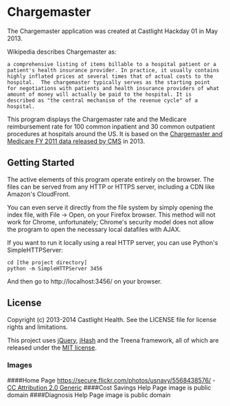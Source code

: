 # Chargemaster

The Chargemaster application was created at Castlight Hackday 01 in May 2013.


Wikipedia describes Chargemaster as:

    a comprehensive listing of items billable to a hospital patient or a
    patient's health insurance provider. In practice, it usually contains
    highly inflated prices at several times that of actual costs to the
    hospital.  The chargemaster typically serves as the starting point
    for negotiations with patients and health insurance providers of what
    amount of money will actually be paid to the hospital. It is
    described as "the central mechanism of the revenue cycle" of a
    hospital.

This program displays the Chargemaster rate and the Medicare reimbursement rate for 100 common inpatient and 30 common outpatient procedures at hospitals around the US. It is based on the [Chargemaster and Medicare FY 2011 data released by CMS](http://www.cms.gov/Research-Statistics-Data-and-Systems/Statistics-Trends-and-Reports/Medicare-Provider-Charge-Data/index.html) in 2013.

## Getting Started
The active elements of this program operate entirely on the browser. The files can be served from any HTTP or HTTPS server, including a CDN like Amazon's CloudFront.  

You can even serve it directly from the file system by simply opening the index file, with File -> Open, on your Firefox browser. This method will not work for Chrome, unfortunately; Chrome's security model does not allow the program to open the necessary local datafiles with AJAX.

If you want to run it locally using a real HTTP server, you can use Python's SimpleHTTPServer:

    cd [the project directory]
    python -m SimpleHTTPServer 3456

And then go to http://localhost:3456/ on your browser.

## License

Copyright (c) 2013-2014 Castlight Health. See the LICENSE file for license rights and limitations.

This project uses [jQuery](https://jquery.org/), [jHash](https://jhash.codeplex.com/) and the Treena framework, all of which are released under the [MIT license](http://opensource.org/licenses/MIT).

### Images
####Home Page
https://secure.flickr.com/photos/usnavy/5568438576/ - [CC Attribution 2.0 Generic](https://creativecommons.org/licenses/by/2.0/deed.en)
####Cost Savings Help Page
image is public domain
####Diagnosis Help Page
image is public domain
